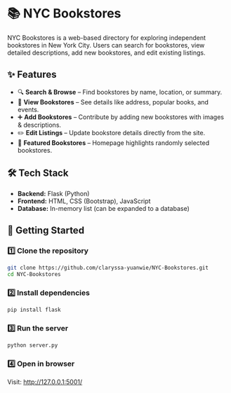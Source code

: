 # 📚 NYC Bookstores  

NYC Bookstores is a web-based directory for exploring independent bookstores in New York City. Users can search for bookstores, view detailed descriptions, add new bookstores, and edit existing listings.  

## ✨ Features  
- 🔍 **Search & Browse** – Find bookstores by name, location, or summary.  
- 📍 **View Bookstores** – See details like address, popular books, and events.  
- ➕ **Add Bookstores** – Contribute by adding new bookstores with images & descriptions.  
- ✏️ **Edit Listings** – Update bookstore details directly from the site.  
- 🌟 **Featured Bookstores** – Homepage highlights randomly selected bookstores.  

## 🛠 Tech Stack  
- **Backend:** Flask (Python)  
- **Frontend:** HTML, CSS (Bootstrap), JavaScript  
- **Database:** In-memory list (can be expanded to a database)  

## 🚀 Getting Started  

### 1️⃣ Clone the repository  
```bash
git clone https://github.com/claryssa-yuanwie/NYC-Bookstores.git
cd NYC-Bookstores

```
### 2️⃣ Install dependencies
```bash
pip install flask

```
### 3️⃣ Run the server
```bash
python server.py
```
### 4️⃣ Open in browser
Visit: http://127.0.0.1:5001/






